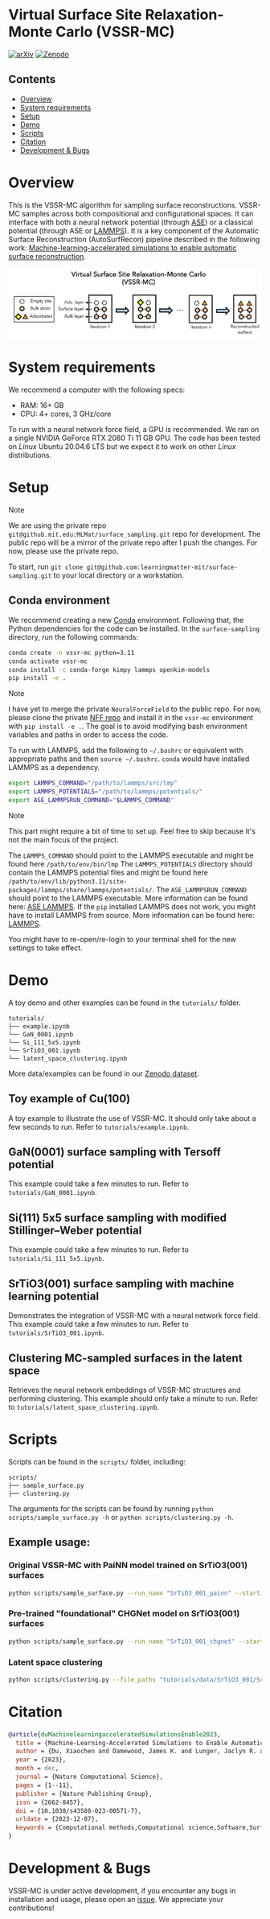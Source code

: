 # Virtual Surface Site Relaxation-Monte Carlo (VSSR-MC)
<!-- TBD update with my own icons -->
<!-- Taken from CHGNet -->
<!-- [![Tests](https://github.com/CederGroupHub/chgnet/actions/workflows/test.yml/badge.svg)](https://github.com/CederGroupHub/chgnet/actions/workflows/test.yml)
[![Codacy Badge](https://app.codacy.com/project/badge/Coverage/e3bdcea0382a495d96408e4f84408e85)](https://app.codacy.com/gh/CederGroupHub/chgnet/dashboard?utm_source=gh&utm_medium=referral&utm_content=&utm_campaign=Badge_coverage)
 -->
[![arXiv](https://img.shields.io/badge/arXiv-2305.07251-blue?logo=arXiv&logoColor=white&logoSize=auto)](https://arxiv.org/abs/2305.07251)
[![Zenodo](https://img.shields.io/badge/data-10.5281/zenodo.7758174-14b8a6?logo=zenodo&logoColor=white&logoSize=auto)](https://zenodo.org/doi/10.5281/zenodo.7758174)

## Contents
- [Overview](#overview)
- [System requirements](#system-requirements)
- [Setup](#setup)
- [Demo](#demo)
- [Scripts](#scripts)
- [Citation](#citation)
- [Development & Bugs](#development--bugs)


# Overview
This is the VSSR-MC algorithm for sampling surface reconstructions. VSSR-MC samples across both compositional and configurational spaces. It can interface with both a neural network potential (through [ASE](https://wiki.fysik.dtu.dk/ase/)) or a classical potential (through ASE or [LAMMPS](https://www.lammps.org/)). It is a key component of the Automatic Surface Reconstruction (AutoSurfRecon) pipeline described in the following work: [Machine-learning-accelerated simulations to enable automatic surface reconstruction](https://doi.org/10.1038/s43588-023-00571-7).

![Cover image](site/static/vssr_cover_image.png)

# System requirements
We recommend a computer with the following specs:

- RAM: 16+ GB
- CPU: 4+ cores, 3 GHz/core

To run with a neural network force field, a GPU is recommended. We ran on a single NVIDIA GeForce RTX 2080 Ti 11 GB GPU. The code has been tested on *Linux* Ubuntu 20.04.6 LTS but we expect it to work on other *Linux* distributions.

# Setup
> [!NOTE]
> We are using the private repo `git@github.mit.edu:MLMat/surface_sampling.git` repo for development. The public repo will be a mirror of the private repo after I push the changes. For now, please use the private repo.

To start, run `git clone git@github.com:learningmatter-mit/surface-sampling.git` to your local directory or a workstation.

## Conda environment
We recommend creating a new [Conda](https://docs.conda.io/projects/conda/en/latest/user-guide/install/linux.html) environment. Following that, the Python dependencies for the code can be installed. In the `surface-sampling` directory, run the following commands:
```bash
conda create -n vssr-mc python=3.11
conda activate vssr-mc
conda install -c conda-forge kimpy lammps openkim-models
pip install -e .
```

> [!NOTE]
> I have yet to merge the private `NeuralForceField` to the public repo. For now, please clone the private [NFF repo](git@github.mit.edu:MLMat/NeuralForceField.git) and install it in the `vssr-mc` environment with `pip install -e .`.
> The goal is to avoid modifying bash environment variables and paths in order to access the code.

To run with LAMMPS, add the following to `~/.bashrc` or equivalent with appropriate paths and then `source ~/.bashrc`. `conda` would have installed LAMMPS as a dependency.
```bash
export LAMMPS_COMMAND="/path/to/lammps/src/lmp"
export LAMMPS_POTENTIALS="/path/to/lammps/potentials/"
export ASE_LAMMPSRUN_COMMAND="$LAMMPS_COMMAND"
```
> [!NOTE]
> This part might require a bit of time to set up. Feel free to skip because it's not the main focus of the project.

The `LAMMPS_COMMAND` should point to the LAMMPS executable and might be found here `/path/to/env/bin/lmp`
The `LAMMPS_POTENTIALS` directory should contain the LAMMPS potential files and might be found here `/path/to/env/lib/python3.11/site-packages/lammps/share/lammps/potentials/`.
The `ASE_LAMMPSRUN_COMMAND` should point to the LAMMPS executable. More information can be found here: [ASE LAMMPS](https://wiki.fysik.dtu.dk/ase/ase/calculators/lammpsrun.html).
If the `pip` installed LAMMPS does not work, you might have to install LAMMPS from source. More information can be found here: [LAMMPS](https://lammps.sandia.gov/doc/Build.html).

You might have to re-open/re-login to your terminal shell for the new settings to take effect.

# Demo
A toy demo and other examples can be found in the `tutorials/` folder.
```
tutorials/
├── example.ipynb
└── GaN_0001.ipynb
└── Si_111_5x5.ipynb
└── SrTiO3_001.ipynb
└── latent_space_clustering.ipynb
```
 More data/examples can be found in our [Zenodo dataset](https://doi.org/10.5281/zenodo.7758174).

## Toy example of Cu(100)
A toy example to illustrate the use of VSSR-MC. It should only take about a few seconds to run. Refer to `tutorials/example.ipynb`.

## GaN(0001) surface sampling with Tersoff potential
This example could take a few minutes to run. Refer to `tutorials/GaN_0001.ipynb`.

## Si(111) 5x5 surface sampling with modified Stillinger–Weber potential
This example could take a few minutes to run. Refer to `tutorials/Si_111_5x5.ipynb`.

## SrTiO3(001) surface sampling with machine learning potential
Demonstrates the integration of VSSR-MC with a neural network force field. This example could take a few minutes to run. Refer to `tutorials/SrTiO3_001.ipynb`.

## Clustering MC-sampled surfaces in the latent space
Retrieves the neural network embeddings of VSSR-MC structures and performing clustering. This example should only take a minute to run. Refer to `tutorials/latent_space_clustering.ipynb`.


# Scripts
Scripts can be found in the `scripts/` folder, including:
```
scripts/
├── sample_surface.py
├── clustering.py
```

The arguments for the scripts can be found by running `python scripts/sample_surface.py -h` or `python scripts/clustering.py -h`.

## Example usage:

### Original VSSR-MC with PaiNN model trained on SrTiO3(001) surfaces
```bash
python scripts/sample_surface.py --run_name "SrTiO3_001_painn" --starting_structure_path "tutorials/data/SrTiO3_001/SrTiO3_001_2x2_pristine_slab.pkl" --model_type "PaiNN" --model_paths "tutorials/data/SrTiO3_001/nff/model01/best_model" "tutorials/data/SrTiO3_001/nff/model02/best_model" "tutorials/data/SrTiO3_001/nff/model03/best_model" --settings_path "scripts/configs/sample_config_painn.json"
```

### Pre-trained "foundational" CHGNet model on SrTiO3(001) surfaces
```bash
python scripts/sample_surface.py --run_name "SrTiO3_001_chgnet" --starting_structure_path "tutorials/data/SrTiO3_001/SrTiO3_001_2x2_pristine_slab.pkl" --model_type "CHGNetNFF" --settings_path "scripts/configs/sample_config_chgnet.json"
```

### Latent space clustering
```bash
python scripts/clustering.py --file_paths "tutorials/data/SrTiO3_001/SrTiO3_001_2x2_mcmc_structures_100.pkl" --save_folder "SrTiO3_001/clustering" --nff_model_type "PaiNN" --nff_paths "tutorials/data/SrTiO3_001/nff/model01/best_model" --clustering_metric "force_std" --cutoff_criterion "distance" --clustering_cutoff 0.2 --nff_device "cuda"
```


# Citation
```bib
@article{duMachinelearningacceleratedSimulationsEnable2023,
  title = {Machine-Learning-Accelerated Simulations to Enable Automatic Surface Reconstruction},
  author = {Du, Xiaochen and Damewood, James K. and Lunger, Jaclyn R. and Millan, Reisel and Yildiz, Bilge and Li, Lin and {G{\'o}mez-Bombarelli}, Rafael},
  year = {2023},
  month = dec,
  journal = {Nature Computational Science},
  pages = {1--11},
  publisher = {Nature Publishing Group},
  issn = {2662-8457},
  doi = {10.1038/s43588-023-00571-7},
  urldate = {2023-12-07},
  keywords = {Computational methods,Computational science,Software,Surface chemistry}
}
```

# Development & Bugs
VSSR-MC is under active development, if you encounter any bugs in installation and usage,
please open an [issue](https://github.com/learningmatter-mit/surface-sampling/issues). We appreciate your contributions!

